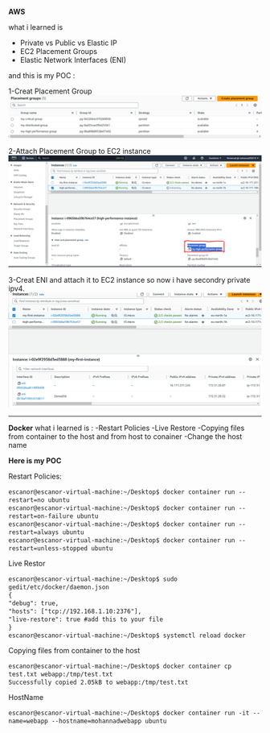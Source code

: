 **AWS**

what i learned is
- Private vs Public vs Elastic IP
- EC2 Placement Groups
- Elastic Network Interfaces (ENI)

and this is my POC :

1-Creat Placement Group
![Creat Placement Group](https://github.com/mohannad200210/Sitech-Internship/blob/615e6d5c77f28350948fad1d51b3453e2f0369b8/Daily-Updates%20/Photos/creat%20placement.png)

2-Attach Placement Group to EC2 instance
![Creat Placement Group](https://github.com/mohannad200210/Sitech-Internship/blob/96c85d67d79ea0809b0467053dd960d32eb6aa5d/Daily-Updates%20/Photos/attach%20placement.png)

3-Creat ENI and attach it to EC2 instance so now i have secondry private ipv4.
![Creat Placement Group](https://github.com/mohannad200210/Sitech-Internship/blob/96c85d67d79ea0809b0467053dd960d32eb6aa5d/Daily-Updates%20/Photos/Creat%20ENI%20and%20attach%20it%20to%20instance%20so%20now%20i%20have%20secondry%20private%20ipv4.png)

****
**Docker**
what i learned is :
-Restart Policies
-Live Restore
-Copying files from container to the host and from host to conainer 
-Change the host name

**Here is my POC**

Restart Policies: 
```
escanor@escanor-virtual-machine:~/Desktop$ docker container run --restart=no ubuntu 
escanor@escanor-virtual-machine:~/Desktop$ docker container run --restart=on-failure ubuntu
escanor@escanor-virtual-machine:~/Desktop$ docker container run --restart=always ubuntu
escanor@escanor-virtual-machine:~/Desktop$ docker container run --restart=unless-stopped ubuntu
```
Live Restor
```
escanor@escanor-virtual-machine:~/Desktop$ sudo gedit/etc/docker/daemon.json
{
"debug": true,
"hosts": ["tcp://192.168.1.10:2376"],
"live-restore": true #add this to your file
}
escanor@escanor-virtual-machine:~/Desktop$ systemctl reload docker
```
Copying files from container to the host
```
escanor@escanor-virtual-machine:~/Desktop$ docker container cp test.txt webapp:/tmp/test.txt
Successfully copied 2.05kB to webapp:/tmp/test.txt

```
HostName
```
escanor@escanor-virtual-machine:~/Desktop$ docker container run -it --name=webapp --hostname=mohannadwebapp ubuntu
```


